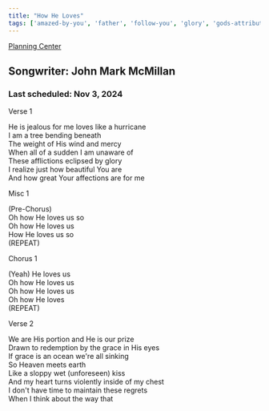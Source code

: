 ```yaml
---
title: "How He Loves"
tags: ['amazed-by-you', 'father', 'follow-you', 'glory', 'gods-attributes', 'how-he-loves', 'how-he-loves-by-kim-walker', 'i-give-myself-away', 'love', 'oh-how-he-loves-us', 'wisdom']
---
```


[Planning Center](https://services.planningcenteronline.com/songs/10755009)

## Songwriter: John Mark McMillan
### Last scheduled: Nov 3, 2024          

Verse 1  
  
He is jealous for me loves like a hurricane  
I am a tree bending beneath  
The weight of His wind and mercy  
When all of a sudden I am unaware of  
These afflictions eclipsed by glory  
I realize just how beautiful You are  
And how great Your affections are for me  
  
Misc 1  
  
(Pre-Chorus)  
Oh how He loves us so  
Oh how He loves us  
How He loves us so  
(REPEAT)  
  
Chorus 1  
  
(Yeah) He loves us  
Oh how He loves us  
Oh how He loves us  
Oh how He loves  
(REPEAT)  
  
Verse 2  
  
We are His portion and He is our prize  
Drawn to redemption by the grace in His eyes  
If grace is an ocean we're all sinking  
So Heaven meets earth  
Like a sloppy wet (unforeseen) kiss  
And my heart turns violently inside of my chest  
I don't have time to maintain these regrets  
When I think about the way that
